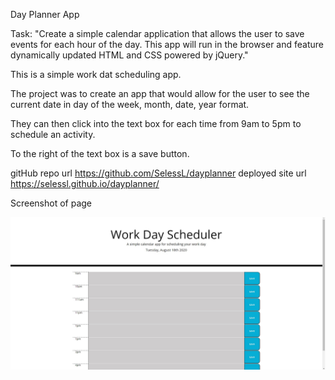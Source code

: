 Day Planner App

Task: "Create a simple calendar application that allows the user to save events for each hour of the day. This app will run in the browser and feature dynamically updated HTML and CSS powered by jQuery."

This is a simple work dat scheduling app.

The project was to create an app that would allow for the user to see the current date in day of the week, month, date, year format.

They can then click into the text box for each time from 9am to 5pm to schedule an activity. 

To the right of the text box is a save button.

gitHub repo url https://github.com/SelessL/dayplanner
deployed site url https://selessl.github.io/dayplanner/

Screenshot of page

![screenshot](plannerscreenshot.jpg)


